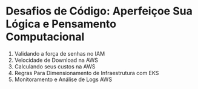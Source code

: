 # Desafios de Código: Aperfeiçoe Sua Lógica e Pensamento Computacional #
1) Validando a força de senhas no IAM
2) Velocidade de Download na AWS
3) Calculando seus custos na AWS
4) Regras Para Dimensionamento de Infraestrutura com EKS
5) Monitoramento e Análise de Logs AWS

